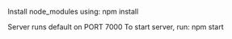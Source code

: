 Install node_modules using:
npm install

Server runs default on PORT 7000
To start server, run:
npm start